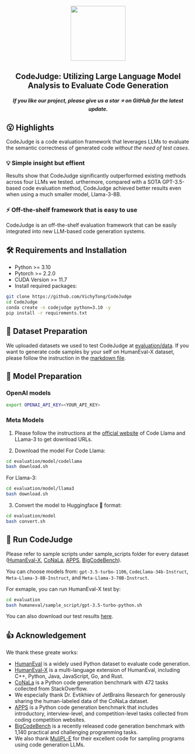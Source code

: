 <p align="center">
    <img src="https://i.postimg.cc/4NmYh6Kq/logo.png" width="150" style="margin-bottom: 0.2;"/>
<p>
<h2 align="center"> CodeJudge: Utilizing Large Language Model Analysis to Evaluate Code Generation</h2>
<h5 align="center"> If you like our project, please give us a star ⭐ on GitHub for the latest update.  </h2>

## 😮 Highlights
CodeJudge is a code evaluation framework that leverages LLMs to evaluate the semantic correctness of generated code *without the need of test cases*. 

### 💡 Simple insight but effient
Results show that CodeJudge significantly outperformed existing methods across four LLMs we tested. urthermore, compared with a SOTA GPT-3.5-based code evaluation method, CodeJudge achieved better results even when using a much smaller model, Llama-3-8B.

### ⚡ Off-the-shelf framework that is easy to use
CodeJudge is an off-the-shelf evaluation framework that can be easily integrated into new LLM-based code generation systems.

## 🛠️ Requirements and Installation

* Python >= 3.10
* Pytorch >= 2.2.0
* CUDA Version >= 11.7
* Install required packages:
```bash
git clone https://github.com/VichyTong/CodeJudge
cd CodeJudge
conda create -n codejudge python=3.10 -y
pip install -r requirements.txt
```

## 💾 Dataset Preparation
We uploaded datasets we used to test CodeJudge at [evaluation/data](evaluation/data). If you want to generate code samples by your self on HumanEval-X dataset, please follow the instruction in the [markdown file](evaluation/humaneval_generate_samples/readme.md).

## 🔽 Model Preparation

### OpenAI models
```bash
export OPENAI_API_KEY=<YOUR_API_KEY>
```

### Meta Models

1. Please follow the instructions at the [official website](https://llama.meta.com/llama-downloads/) of Code Llama and LLama-3 to get download URLs.

2. Download the model
For Code Llama:
```bash
cd evaluation/model/codellama
bash download.sh
```
For Llama-3:
```bash
cd evaluation/model/llama3
bash download.sh
```

3. Convert the model to Huggingface 🤗 format:
```bash
cd evaluation/model
bash convert.sh
```

## 🚀 Run CodeJudge
Please refer to sample scripts under sample_scripts folder for every dataset ([HumanEval-X](evaluation/humaneval/sample_scripts/), [CoNaLa](evaluation/conala/sample_scripts/), [APPS](evaluation/apps/sample_scripts/), [BigCodeBench](evaluation/bigcodebench/sample_scripts/)).

You can choose models from: `gpt-3.5-turbo-1106`, `CodeLlama-34b-Instruct`, `Meta-Llama-3-8B-Instruct`, and `Meta-Llama-3-70B-Instruct`.

For exmaple, you can run HumanEval-X test by:
```bash
cd evaluation
bash humaneval/sample_script/gpt-3.5-turbo-python.sh
```

You can also download our test results [here](https://drive.google.com/file/d/1uo4tBx6YDJjQmSUNOpgzZrdfv7lB7vxv/view?usp=sharing).

## 👍 Acknowledgement

We thank these greate works:
- [HumanEval](https://github.com/openai/human-eval) is a widely used Python dataset to evaluate code generation. 
- [HumanEval-X](https://github.com/THUDM/CodeGeeX/tree/main/codegeex/benchmark/humaneval-x) is a multi-language extension of HumanEval, including C++, Python, Java, JavaScript, Go, and Rust.
- [CoNaLa](https://conala-corpus.github.io/) is a Python code generation benchmark with 472 tasks collected from StackOverflow.
- We especially thank Dr. Evtikhiev of JetBrains Research for generously sharing the human-labeled data of the CoNaLa dataset.
- [APPS](https://github.com/hendrycks/apps) is a Python code generation benchmark that includes introductory, interview-level, and competition-level tasks collected from coding competition websites.
- [BigCodeBench](https://github.com/bigcode-project/bigcodebench) is a recently released code generation benchmark with 1,140 practical and challenging programming tasks.
- We also thank [MuliPL-E](https://github.com/nuprl/MultiPL-E) for their excellent code for sampling programs using code generation LLMs.